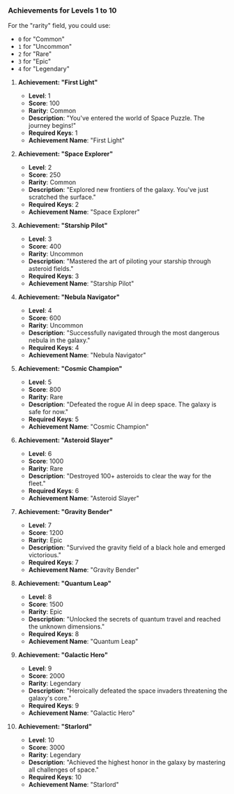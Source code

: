 ### Achievements for Levels 1 to 10

For the "rarity" field, you could use:
- `0` for "Common"
- `1` for "Uncommon"
- `2` for "Rare"
- `3` for "Epic"
- `4` for "Legendary"

1. **Achievement: "First Light"**  
   - **Level**: 1  
   - **Score**: 100  
   - **Rarity**: Common  
   - **Description**: "You've entered the world of Space Puzzle. The journey begins!"  
   - **Required Keys**: 1  
   - **Achievement Name**: "First Light"  
   
2. **Achievement: "Space Explorer"**  
   - **Level**: 2  
   - **Score**: 250  
   - **Rarity**: Common  
   - **Description**: "Explored new frontiers of the galaxy. You've just scratched the surface."  
   - **Required Keys**: 2  
   - **Achievement Name**: "Space Explorer"  

3. **Achievement: "Starship Pilot"**  
   - **Level**: 3  
   - **Score**: 400  
   - **Rarity**: Uncommon  
   - **Description**: "Mastered the art of piloting your starship through asteroid fields."  
   - **Required Keys**: 3  
   - **Achievement Name**: "Starship Pilot"  

4. **Achievement: "Nebula Navigator"**  
   - **Level**: 4  
   - **Score**: 600  
   - **Rarity**: Uncommon  
   - **Description**: "Successfully navigated through the most dangerous nebula in the galaxy."  
   - **Required Keys**: 4  
   - **Achievement Name**: "Nebula Navigator"  

5. **Achievement: "Cosmic Champion"**  
   - **Level**: 5  
   - **Score**: 800  
   - **Rarity**: Rare  
   - **Description**: "Defeated the rogue AI in deep space. The galaxy is safe for now."  
   - **Required Keys**: 5  
   - **Achievement Name**: "Cosmic Champion"  

6. **Achievement: "Asteroid Slayer"**  
   - **Level**: 6  
   - **Score**: 1000  
   - **Rarity**: Rare  
   - **Description**: "Destroyed 100+ asteroids to clear the way for the fleet."  
   - **Required Keys**: 6  
   - **Achievement Name**: "Asteroid Slayer"  

7. **Achievement: "Gravity Bender"**  
   - **Level**: 7  
   - **Score**: 1200  
   - **Rarity**: Epic  
   - **Description**: "Survived the gravity field of a black hole and emerged victorious."  
   - **Required Keys**: 7  
   - **Achievement Name**: "Gravity Bender"  

8. **Achievement: "Quantum Leap"**  
   - **Level**: 8  
   - **Score**: 1500  
   - **Rarity**: Epic  
   - **Description**: "Unlocked the secrets of quantum travel and reached the unknown dimensions."  
   - **Required Keys**: 8  
   - **Achievement Name**: "Quantum Leap"  

9. **Achievement: "Galactic Hero"**  
   - **Level**: 9  
   - **Score**: 2000  
   - **Rarity**: Legendary  
   - **Description**: "Heroically defeated the space invaders threatening the galaxy's core."  
   - **Required Keys**: 9  
   - **Achievement Name**: "Galactic Hero"  

10. **Achievement: "Starlord"**  
    - **Level**: 10  
    - **Score**: 3000  
    - **Rarity**: Legendary  
    - **Description**: "Achieved the highest honor in the galaxy by mastering all challenges of space."  
    - **Required Keys**: 10  
    - **Achievement Name**: "Starlord"  
